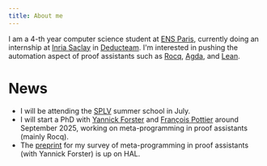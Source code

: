 ```yaml
---
title: About me
---
```


I am a 4-th year computer science student at [ENS Paris][ens], currently doing an internship at [Inria Saclay][inria-saclay] in [Deducteam][deducteam]. I'm interested in pushing the automation aspect of proof assistants such as [Rocq][rocq], [Agda][agda], and [Lean][lean]. 

# News

- I will be attending the [SPLV][splv-2025] summer school in July. 
- I will start a PhD with [Yannick Forster][yannick-forster] and [François Pottier][françois-pottier] around September 2025, working on meta-programming in proof assistants (mainly Rocq).     
- The [preprint][metaprog-paper] for my survey of meta-programming in proof assistants (with Yannick Forster) is up on HAL.

[splv-2025]: https://spli.scot/splv/2025-edinburgh/
[ens]: https://www.ens.psl.eu/
[inria-saclay]: https://www.inria.fr/fr/centre-inria-de-saclay
[deducteam]: https://deducteam.gitlabpages.inria.fr/
[rocq]: https://rocq-prover.org/
[lean]: https://lean-lang.org/
[agda]: https://agda.readthedocs.io/en/latest/getting-started/what-is-agda.html
[autosubst-paper]: https://dl.acm.org/doi/10.1145/3293880.3294101
[mary-sheeran]: https://www.cse.chalmers.se/~ms/
[yannick-forster]: https://yforster.de/
[théo-winterhalter]: https://theowinterhalter.github.io/
[françois-pottier]: https://pauillac.inria.fr/~fpottier/ 
[metaprog-paper]: https://hal.science/hal-05024207